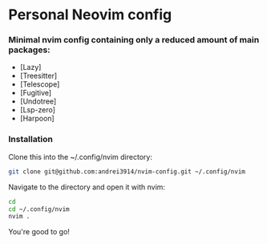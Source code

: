 # Personal Neovim config

### Minimal nvim config containing only a reduced amount of main packages:
 - [Lazy]
 - [Treesitter]
 - [Telescope]
 - [Fugitive]
 - [Undotree]
 - [Lsp-zero]
 - [Harpoon]

### Installation

Clone this into the ~/.config/nvim directory:
```bash
git clone git@github.com:andrei3914/nvim-config.git ~/.config/nvim
```

Navigate to the directory and open it with nvim:
```bash
cd
cd ~/.config/nvim
nvim .
```

You're good to go!
